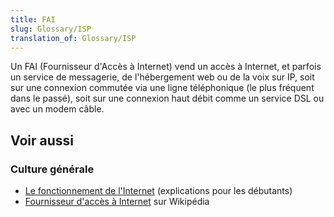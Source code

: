 ```yaml
---
title: FAI
slug: Glossary/ISP
translation_of: Glossary/ISP
---
```


Un FAI (Fournisseur d'Accès à Internet) vend un accès à Internet, et parfois un service de messagerie, de l'hébergement web ou de la voix sur IP, soit sur une connexion commutée via une ligne téléphonique (le plus fréquent dans le passé), soit sur une connexion haut débit comme un service DSL ou avec un modem câble.

## Voir aussi

### Culture générale

- [Le fonctionnement de l'Internet](/fr/Apprendre/Fonctionnement_Internet) (explications pour les débutants)
- [Fournisseur d'accès à Internet](https://fr.wikipedia.org/wiki/Fournisseur_d'accès_à_Internet) sur Wikipédia
